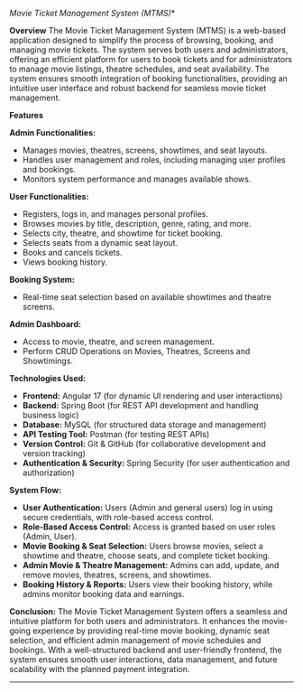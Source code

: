 *Movie Ticket Management System (MTMS)**

**Overview**
The Movie Ticket Management System (MTMS) is a web-based application designed to simplify the process of browsing, booking, and managing movie tickets. The system serves both users and administrators, offering an efficient platform for users to book tickets and for administrators to manage movie listings, theatre schedules, and seat availability. The system ensures smooth integration of booking functionalities, providing an intuitive user interface and robust backend for seamless movie ticket management.

**Features**

**Admin Functionalities:**

* Manages movies, theatres, screens, showtimes, and seat layouts.
* Handles user management and roles, including managing user profiles and bookings.
* Monitors system performance and manages available shows.

**User Functionalities:**

* Registers, logs in, and manages personal profiles.
* Browses movies by title, description, genre, rating, and more.
* Selects city, theatre, and showtime for ticket booking.
* Selects seats from a dynamic seat layout.
* Books and cancels tickets.
* Views booking history.

**Booking System:**

* Real-time seat selection based on available showtimes and theatre screens.

**Admin Dashboard:**

* Access to movie, theatre, and screen management.
* Perform CRUD Operations on Movies, Theatres, Screens and Showtimings.

**Technologies Used:**

* **Frontend:** Angular 17 (for dynamic UI rendering and user interactions)
* **Backend:** Spring Boot (for REST API development and handling business logic)
* **Database:** MySQL (for structured data storage and management)
* **API Testing Tool:** Postman (for testing REST APIs)
* **Version Control:** Git & GitHub (for collaborative development and version tracking)
* **Authentication & Security:** Spring Security (for user authentication and authorization)

**System Flow:**

* **User Authentication:** Users (Admin and general users) log in using secure credentials, with role-based access control.
* **Role-Based Access Control:** Access is granted based on user roles (Admin, User).
* **Movie Booking & Seat Selection:** Users browse movies, select a showtime and theatre, choose seats, and complete ticket booking.
* **Admin Movie & Theatre Management:** Admins can add, update, and remove movies, theatres, screens, and showtimes.
* **Booking History & Reports:** Users view their booking history, while admins monitor booking data and earnings.

**Conclusion:**
The Movie Ticket Management System offers a seamless and intuitive platform for both users and administrators. It enhances the movie-going experience by providing real-time movie booking, dynamic seat selection, and efficient admin management of movie schedules and bookings. With a well-structured backend and user-friendly frontend, the system ensures smooth user interactions, data management, and future scalability with the planned payment integration.

---
